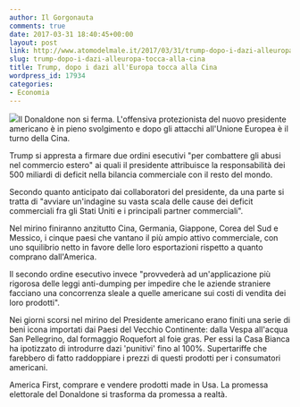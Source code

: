 ```yaml
---
author: Il Gorgonauta
comments: true
date: 2017-03-31 18:40:45+00:00
layout: post
link: http://www.atomodelmale.it/2017/03/31/trump-dopo-i-dazi-alleuropa-tocca-alla-cina/
slug: trump-dopo-i-dazi-alleuropa-tocca-alla-cina
title: Trump, dopo i dazi all'Europa tocca alla Cina
wordpress_id: 17934
categories:
- Economia
---
```


![](http://www.atomodelmale.it/wp-content/uploads/2017/03/Trump-300x103.jpg)Il Donaldone non si ferma. L'offensiva protezionista del nuovo presidente americano è in pieno svolgimento e dopo gli attacchi all'Unione Europea è il turno della Cina.

Trump si appresta a firmare due ordini esecutivi "per combattere gli abusi nel commercio estero" ai quali il presidente attribuisce la responsabilità dei 500 miliardi di deficit nella bilancia commerciale con il resto del mondo.


Secondo quanto anticipato dai collaboratori del presidente, da una parte si tratta di "avviare un'indagine su vasta scala delle cause dei deficit commerciali fra gli Stati Uniti e i principali partner commerciali".

Nel mirino finiranno anzitutto Cina, Germania, Giappone, Corea del Sud e Messico, i cinque paesi che vantano il più ampio attivo commerciale, con uno squilibrio netto in favore delle loro esportazioni rispetto a quanto comprano dall'America.

Il secondo ordine esecutivo invece "provvederà ad un'applicazione più rigorosa delle leggi anti-dumping per impedire che le aziende straniere facciano una concorrenza sleale a quelle americane sui costi di vendita dei loro prodotti".

Nei giorni scorsi nel mirino del Presidente americano erano finiti una serie di beni icona importati dai Paesi del Vecchio Continente: dalla Vespa all'acqua San Pellegrino, dal formaggio Roquefort al foie gras. Per essi la Casa Bianca ha ipotizzato di introdurre dazi 'punitivi' fino al 100%. Supertariffe che farebbero di fatto raddoppiare i prezzi di questi prodotti per i consumatori americani.

America First, comprare e vendere prodotti made in Usa. La promessa elettorale del Donaldone si trasforma da promessa a realtà.

